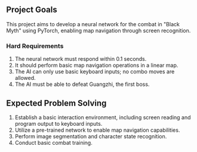 ## Project Goals
This project aims to develop a neural network for the combat in "Black Myth" using PyTorch, enabling map navigation through screen recognition.

### Hard Requirements
1. The neural network must respond within 0.1 seconds.
2. It should perform basic map navigation operations in a linear map.
3. The AI can only use basic keyboard inputs; no combo moves are allowed.
4. The AI must be able to defeat Guangzhi, the first boss.

## Expected Problem Solving

1. Establish a basic interaction environment, including screen reading and program output to keyboard inputs.
2. Utilize a pre-trained network to enable map navigation capabilities.
3. Perform image segmentation and character state recognition.
4. Conduct basic combat training.
